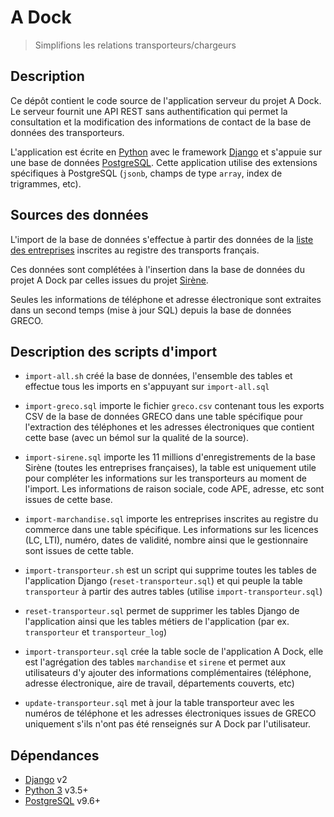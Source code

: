 # A Dock

> Simplifions les relations transporteurs/chargeurs

## Description

Ce dépôt contient le code source de l'application serveur du projet A Dock. Le
serveur fournit une API REST sans authentification qui permet la consultation et
la modification des informations de contact de la base de données des
transporteurs.

L'application est écrite en [Python][python] avec le framework [Django][django]
et s'appuie sur une base de données [PostgreSQL][postgresql]. Cette application
utilise des extensions spécifiques à PostgreSQL (`jsonb`, champs de type
`array`, index de trigrammes, etc).

## Sources des données

L'import de la base de données s'effectue à partir des données de la [liste des
entreprises](http://www2.transports.equipement.gouv.fr/registres/marchandises/SITR_Liste_des_entreprises_Marchandises_sortie_CSV.zip)
inscrites au registre des transports français.

Ces données sont complétées à l'insertion dans la base de données du projet A
Dock par celles issues du projet [Sirène](https://www.data.gouv.fr/fr/datasets/base-sirene-des-entreprises-et-de-leurs-etablissements-siren-siret/).

Seules les informations de téléphone et adresse électronique sont extraites dans
un second temps (mise à jour SQL) depuis la base de données GRECO.

## Description des scripts d'import

- `import-all.sh` créé la base de données, l'ensemble des tables et effectue
  tous les imports en s'appuyant sur `import-all.sql`

- `import-greco.sql` importe le fichier `greco.csv` contenant tous les exports
  CSV de la base de données GRECO dans une table spécifique pour l'extraction des
  téléphones et les adresses électroniques que contient cette base (avec un bémol
  sur la qualité de la source).

- `import-sirene.sql` importe les 11 millions d'enregistrements de la base
  Sirène (toutes les entreprises françaises), la table est uniquement utile pour
  compléter les informations sur les transporteurs au moment de l'import. Les informations
  de raison sociale, code APE, adresse, etc sont issues de cette base.

- `import-marchandise.sql` importe les entreprises inscrites au registre du commerce
  dans une table spécifique. Les informations sur les licences (LC, LTI), numéro,
  dates de validité, nombre ainsi que le gestionnaire sont issues de cette table.

- `import-transporteur.sh` est un script qui supprime toutes les tables de
  l'application Django (`reset-transporteur.sql`) et qui peuple la table
  `transporteur` à partir des autres tables (utilise `import-transporteur.sql`)

- `reset-transporteur.sql` permet de supprimer les tables Django de
  l'application ainsi que les tables métiers de l'application (par ex.
  `transporteur` et `transporteur_log`)

- `import-transporteur.sql` crée la table socle de l'application A Dock, elle
  est l'agrégation des tables `marchandise` et `sirene` et permet aux
  utilisateurs d'y ajouter des informations complémentaires (téléphone, adresse
  électronique, aire de travail, départements couverts, etc)

- `update-transporteur.sql` met à jour la table transporteur avec les numéros de
  téléphone et les adresses électroniques issues de GRECO uniquement s'ils
  n'ont pas été renseignés sur A Dock par l'utilisateur.

## Dépendances

- [Django][django] v2
- [Python 3][python] v3.5+
- [PostgreSQL][postgresql] v9.6+

[django]: https://www.djangoproject.com/
[python]: https://www.python.org/
[postgresql]: https://www.postgresql.org/
